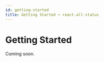 ```yaml
---
id: getting-started
title: Getting Started ∙ react-all-status
---
```


# Getting Started

Coming soon.

